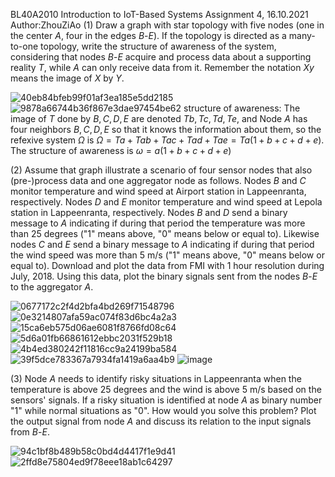 BL40A2010 Introduction to IoT-Based Systems
Assignment 4, 16.10.2021
Author:ZhouZiAo
(1) Draw a graph with star topology with five nodes (one in the center $A$, four in the edges $B$-$E$). If the topology is directed as a many-to-one topology, write the structure of awareness of the system, considering that nodes $B$-$E$ acquire and process data about a supporting reality $T$, while $A$ can only receive data from it. Remember the notation $Xy$ means the image of $X$ by $Y$.


![40eb84bfeb99f01af3ea185e5dd2185](https://user-images.githubusercontent.com/91326706/137590831-f4d78a0f-d657-4f4f-baba-6595dd77d084.png)
![9878a66744b36f867e3dae97454be62](https://user-images.githubusercontent.com/91326706/137590867-33cf8490-a35c-4d40-bb08-8911d3638b22.png)
structure of awareness:
The image of $T$ done by $B, C, D, E$ are denoted $Tb, Tc, Td, Te$, and Node $A$ has four
neighbors $B, C ,D, E$ so that it knows the information about them, so the refexive system $Ω$ is
$Ω = Ta + Tab + Tac + Tad + Tae = Ta(1 + b + c + d + e)$. The structure of awareness is $ω = a(1 + b+ c + d + e)$



(2) Assume that graph illustrate a scenario of four sensor nodes that also (pre-)process data and one aggregator node as follows. Nodes $B$ and $C$ monitor temperature and wind speed at Airport station in Lappeenranta, respectively. Nodes $D$ and $E$ monitor temperature and wind speed at Lepola station in Lappeenranta, respectively. Nodes $B$ and $D$ send a binary message to $A$ indicating if during that period the temperature was more than $25$ degrees ("1" means above, "0" means below or equal to). Likewise nodes $C$ and $E$ send a binary message to $A$ indicating if during that period the wind speed was more than $5$ m/s ("1" means above, "0" means below or equal to). Download and plot the data from FMI with 1 hour resolution during July, 2018. Using this data, plot the binary signals sent from the nodes $B$-$E$ to the aggregator $A$.

![0677172c2f4d2bfa4bd269f71548796](https://user-images.githubusercontent.com/91326706/137590949-48f41456-29e6-4dac-bb99-232b7511d888.png)
![0e3214807afa59ac074f83d6bc4a2a3](https://user-images.githubusercontent.com/91326706/137590981-1920e5bb-38e9-464d-9c34-565876c49f8e.png)
![15ca6eb575d06ae6081f8766fd08c64](https://user-images.githubusercontent.com/91326706/137591215-5c7893b5-c934-46fd-9471-fc5b15c175b8.png)
![5d6a01fb66861612ebbc2031f529b18](https://user-images.githubusercontent.com/91326706/137591309-ea6f181d-b272-40aa-8009-806a4f5b8d9a.png)
![4b4ed380242f11816cc9a24199ba584](https://user-images.githubusercontent.com/91326706/137591324-aa9cb6a3-d893-4b08-8a98-8def9476e001.png)
![39f5dce783367a7934fa1419a6aa4b9](https://user-images.githubusercontent.com/91326706/137591335-0d27828a-541c-4dc5-ace2-2c38cce76176.png)
![image](https://user-images.githubusercontent.com/91326706/137591353-e8b4ba72-86ba-40c7-8cbe-46397a20b873.png)




(3) Node $A$ needs to identify risky situations in Lappeenranta when the temperature is above $25$ degrees and the wind is above $5$ m/s based on the sensors' signals. If a risky situation is identified at node $A$ as binary number "1" while normal situations as "0". How would you solve this problem? Plot the output signal from node $A$ and discuss its relation to the input signals from $B$-$E$.

![94c1bf8b489b58c0bd4d4417f1e9d41](https://user-images.githubusercontent.com/91326706/137591132-f51eb95f-11d9-4e69-af1e-baf28b410079.png)
![2ffd8e75804ed9f78eee18ab1c64297](https://user-images.githubusercontent.com/91326706/137591159-8532c7aa-c61f-47dc-ae24-5ed08bea5d3d.png)
